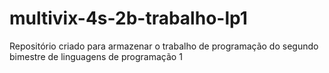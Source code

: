 # multivix-4s-2b-trabalho-lp1
Repositório criado para armazenar o trabalho de programação do segundo bimestre de linguagens de programação 1
